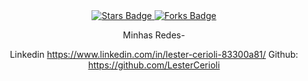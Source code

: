 <center>
<a href="https://github.com/LesterCerioli">
	<img src="https://img.shields.io/github/stars/jonathanbaraldi/devops" alt="Stars Badge"/>
</a>
<a href="https://github.com/jonathanbaraldi/devops/network/members">
	<img src="https://img.shields.io/github/forks/jonathanbaraldi/devops" alt="Forks Badge"/>
</a>




Minhas Redes-

Linkedin https://www.linkedin.com/in/lester-cerioli-83300a81/
Github: https://github.com/LesterCerioli




